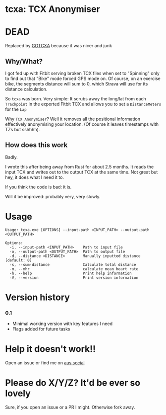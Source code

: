 # tcxa: TCX Anonymiser

# DEAD
Replaced by [GOTCXA](https://github.com/LockeBirdsey/gotcxa) because it was nicer and junk

## Why/What?

I got fed up with Fitbit serving broken TCX files when set to "Spinning" only to find out that "Bike" mode forced GPS mode on. Of course, on an exercise bike, the segments distance will sum to 0, which Strava will use for its distance calculation. 

So `tcxa` was born. Very simple: It scrubs away the long/lat from each `Trackpoint` in the exported Fitbit TCX and allows you to set a `DistanceMeters` for the `Lap`

Why `TCX Anonymiser`? Well it removes all the positional information effectively anonymising your location. (Of course it leaves timestamps with TZs but sshhhh).

## How does this work

Badly.

I wrote this after being away from Rust for about 2.5 months. It reads the input TCX and writes out to the output TCX at the same time. Not great but hey, it does what I need it to.

If you think the code is bad: it is. 

Will it be improved: probably very, very slowly.

# Usage
```
Usage: tcxa.exe [OPTIONS] --input-path <INPUT_PATH> --output-path <OUTPUT_PATH>

Options:
  -i, --input-path <INPUT_PATH>    Path to input file
  -o, --output-path <OUTPUT_PATH>  Path to output file
  -d, --distance <DISTANCE>        Manually inputted distance [default: 0]
  -s, --sum-distance               Calculate total distance
  -m, --mhr                        calculate mean heart rate
  -h, --help                       Print help information
  -V, --version                    Print version information
```

# Version history

### 0.1
* Minimal working version with key features I need
* Flags added for future tasks

# Help it doesn't work!!

Open an issue or find me on [aus.social](https://aus.social/@birlocke_)

# Please do X/Y/Z? It'd be ever so lovely

Sure, if you open an issue or a PR I might. Otherwise fork away.
